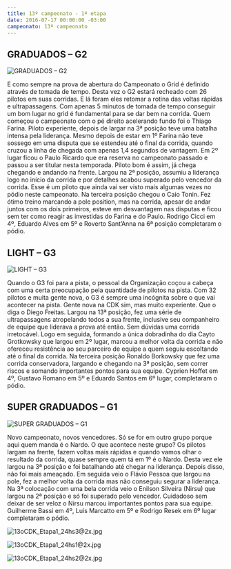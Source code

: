 ```yaml
---
title: 13º campeonato - 1ª etapa
date: 2016-07-17 00:00:00 -03:00
campeonato: 13º campeonato
---
```


## GRADUADOS – G2

![GRADUADOS – G2](/uploads/13oCDK_Etapa1_1-13_G2.jpg)

E como sempre na prova de abertura do Campeonato o Grid é definido através de tomada de tempo. Desta vez o G2 estará recheado com 26 pilotos em suas corridas. E lá foram eles retomar a rotina das voltas rápidas e ultrapassagens. Com apenas 5 minutos de tomada de tempo conseguir um bom lugar no grid é fundamental para se dar bem na corrida. Quem começou o campeonato com o pé direito acelerando fundo foi o Thiago Farina. Piloto experiente, depois de largar na 3ª posição teve uma batalha intensa pela liderança. Mesmo depois de estar em 1º Farina não teve sossego em uma disputa que se estendeu até o final da corrida, quando cruzou a linha de chegada com apenas 1,4 segundos de vantagem. Em 2º lugar ficou o Paulo Ricardo que era reserva no campeonato passado e passou a ser titular nesta temporada. Piloto bom é assim, já chega chegando e andando na frente. Largou na 2ª posição, assumiu a liderança logo no início da corrida e por detalhes acabou superado pelo vencedor da corrida. Esse é um piloto que ainda vai ser visto mais algumas vezes no pódio neste campeonato. Na terceira posição chegou o Caio Tonin. Fez ótimo treino marcando a pole position, mas na corrida, apesar de andar juntos com os dois primeiros, esteve em desvantagem nas disputas e ficou sem ter como reagir as investidas do Farina e do Paulo. Rodrigo Cicci em 4º, Eduardo Alves em 5º e Roverto Sant’Anna na 6ª posição completaram o pódio.

## LIGHT – G3

![LIGHT – G3](/uploads/13oCDK_Etapa1_1-13_G3.jpg)

Quando o G3 foi para a pista, o pessoal da Organização coçou a cabeça com uma certa preocupação pela quantidade de pilotos na pista. Com 32 pilotos e muita gente nova, o G3 é sempre uma incógnita sobre o que vai acontecer na pista. Gente nova na CDK sim, mas muito experiente. Que o diga o Diego Freitas. Largou na 13ª posição, fez uma série de ultrapassagens atropelando todos a sua frente, inclusive seu companheiro de equipe que liderava a prova até então. Sem dúvidas uma corrida irretocável. Logo em seguida, formando a única dobradinha do dia Cayto Grotkowsky que largou em 2º lugar, marcou a melhor volta da corrida e não ofereceu resistência ao seu parceiro de equipe a quem seguiu escoltando até o final da corrida. Na terceira posição Ronaldo Borkowsky que fez uma corrida conservadora, largando e chegando na 3ª posição, sem correr riscos e somando importantes pontos para sua equipe. Cyprien Hoffet em 4º, Gustavo Romano em 5º e Eduardo Santos em 6º lugar, completaram o pódio.

## SUPER GRADUADOS – G1

![SUPER GRADUADOS – G1](/uploads/13oCDK_Etapa1_1-13_G1.jpg)

Novo campeonato, novos vencedores. Só se for em outro grupo porque aqui quem manda é o Nardo. O que acontece neste grupo? Os pilotos largam na frente, fazem voltas mais rápidas e quando vamos olhar o resultado da corrida, quase sempre quem tá em 1º é o Nardo. Desta vez ele largou na 3ª posição e foi batalhando até chegar na liderança. Depois disso, não foi mais ameaçado. Em seguida veio o Flávio Pessoa que largou na pole, fez a melhor volta da corrida mas não conseguiu segurar a liderança. Na 3ª colocação com uma bela corrida veio o Enilson Silveira (Nirsu) que largou na 2ª posição e só foi superado pelo vencedor. Cuidadoso sem deixar de ser veloz o Nirsu marcou importantes pontos para sua equipe. Guilherme Bassi em 4º, Luís Marcatto em 5º e Rodrigo Resek em 6º lugar completaram o pódio.

![13oCDK_Etapa1_24hs3@2x.jpg](/uploads/13oCDK_Etapa1_24hs3@2x.jpg)

![13oCDK_Etapa1_24hs1@2x.jpg](/uploads/13oCDK_Etapa1_24hs1@2x.jpg)

![13oCDK_Etapa1_24hs2@2x.jpg](/uploads/13oCDK_Etapa1_24hs2@2x.jpg)